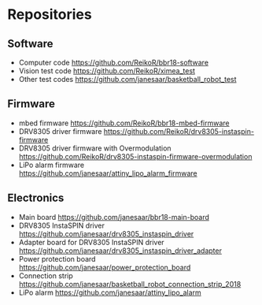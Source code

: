 # Repositories
## Software
* Computer code https://github.com/ReikoR/bbr18-software
* Vision test code https://github.com/ReikoR/ximea_test
* Other test codes https://github.com/janesaar/basketball_robot_test
## Firmware
* mbed firmware https://github.com/ReikoR/bbr18-mbed-firmware
* DRV8305 driver firmware https://github.com/ReikoR/drv8305-instaspin-firmware
* DRV8305 driver firmware with Overmodulation https://github.com/ReikoR/drv8305-instaspin-firmware-overmodulation
* LiPo alarm firmware https://github.com/janesaar/attiny_lipo_alarm_firmware
## Electronics
* Main board https://github.com/janesaar/bbr18-main-board
* DRV8305 InstaSPIN driver https://github.com/janesaar/drv8305_instaspin_driver
* Adapter board for DRV8305 InstaSPIN driver https://github.com/janesaar/drv8305_instaspin_driver_adapter
* Power protection board https://github.com/janesaar/power_protection_board
* Connection strip https://github.com/janesaar/basketball_robot_connection_strip_2018
* LiPo alarm https://github.com/janesaar/attiny_lipo_alarm
